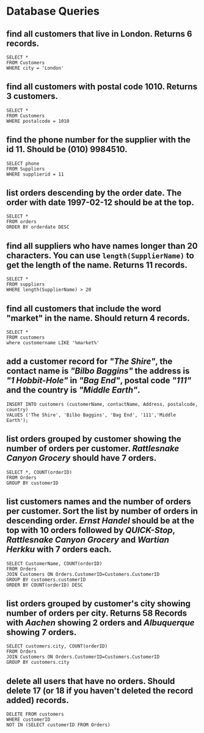 # Database Queries

## find all customers that live in London. Returns 6 records.

    SELECT * 
    FROM Customers
    WHERE city = 'London'

## find all customers with postal code 1010. Returns 3 customers.

    SELECT * 
    FROM Customers
    WHERE postalcode = 1010

## find the phone number for the supplier with the id 11. Should be (010) 9984510.

    SELECT phone
    FROM Suppliers
    WHERE supplierid = 11

## list orders descending by the order date. The order with date 1997-02-12 should be at the top.

    SELECT *
    FROM orders
    ORDER BY orderdate DESC

## find all suppliers who have names longer than 20 characters. You can use `length(SupplierName)` to get the length of the name. Returns 11 records.

    SELECT *
    FROM suppliers
    WHERE length(SupplierName) > 20   

## find all customers that include the word "market" in the name. Should return 4 records.

    SELECT *
    FROM customers
    where customername LIKE '%market%' 

## add a customer record for _"The Shire"_, the contact name is _"Bilbo Baggins"_ the address is _"1 Hobbit-Hole"_ in _"Bag End"_, postal code _"111"_ and the country is _"Middle Earth"_.

    INSERT INTO customers (customerName, contactName, Address, postalcode, country)
    VALUES ('The Shire', 'Bilbo Baggins', 'Bag End', '111','Middle Earth');

## list orders grouped by customer showing the number of orders per customer. _Rattlesnake Canyon Grocery_ should have 7 orders.

    SELECT *, COUNT(orderID) 
    FROM Orders
    GROUP BY customerID

## list customers names and the number of orders per customer. Sort the list by number of orders in descending order. _Ernst Handel_ should be at the top with 10 orders followed by _QUICK-Stop_, _Rattlesnake Canyon Grocery_ and _Wartian Herkku_ with 7 orders each.

    SELECT CustomerName, COUNT(orderID)
    FROM Orders
    JOIN Customers ON Orders.CustomerID=Customers.CustomerID
    GROUP BY customers.customerID
    ORDER BY COUNT(orderID) DESC

## list orders grouped by customer's city showing number of orders per city. Returns 58 Records with _Aachen_ showing 2 orders and _Albuquerque_ showing 7 orders.

    SELECT customers.city, COUNT(orderID)
    FROM Orders
    JOIN Customers ON Orders.CustomerID=Customers.CustomerID
    GROUP BY customers.city

## delete all users that have no orders. Should delete 17 (or 18 if you haven't deleted the record added) records.

    DELETE FROM customers
    WHERE customerID 
    NOT IN (SELECT customerID FROM Orders)



